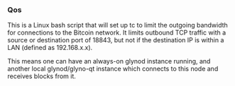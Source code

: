 ### Qos ###

This is a Linux bash script that will set up tc to limit the outgoing bandwidth for connections to the Bitcoin network. It limits outbound TCP traffic with a source or destination port of 18843, but not if the destination IP is within a LAN (defined as 192.168.x.x).

This means one can have an always-on glynod instance running, and another local glynod/glyno-qt instance which connects to this node and receives blocks from it.

